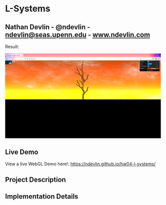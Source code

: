 # L-Systems

## Nathan Devlin - @ndevlin - ndevlin@seas.upenn.edu - www.ndevlin.com

Result:

![](Results.png)

## Live Demo
View a live WebGL Demo here!:
https://ndevlin.github.io/hw04-l-systems/

## Project Description


## Implementation Details



